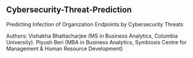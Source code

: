 ## Cybersecurity-Threat-Prediction
Predicting Infection of Organization Endpoints by Cybersecurity Threats

Authors: 
Vishakha Bhattacharjee (MS in Business Analytics, Columbia University). 
Piyush Beri (MBA in Business Analytics, Symbiosis Centre for Management & Human Resource Development)
